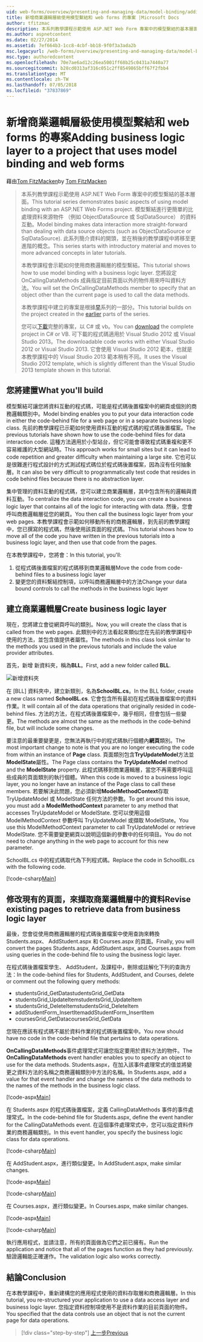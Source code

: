 ```yaml
---
uid: web-forms/overview/presenting-and-managing-data/model-binding/adding-business-logic-layer
title: 新增商業邏輯層級使用模型繫結和 web forms 的專案 |Microsoft Docs
author: tfitzmac
description: 本系列教學課程示範使用 ASP.NET Web Form 專案中的模型繫結的基本層面。 模型繫結進行資料互動更多簡單-...
ms.author: aspnetcontent
ms.date: 02/27/2014
ms.assetid: 7ef664b3-1cc8-4cbf-bb18-9f0f3a3ada2b
msc.legacyurl: /web-forms/overview/presenting-and-managing-data/model-binding/adding-business-logic-layer
msc.type: authoredcontent
ms.openlocfilehash: 70e7ae6ad12c26ea5001ff68b25c0431a7440a77
ms.sourcegitcommit: b28cd0313af316c051c2ff8549865bff67f2fbb4
ms.translationtype: MT
ms.contentlocale: zh-TW
ms.lasthandoff: 07/05/2018
ms.locfileid: "37837869"
---
```

<a name="adding-business-logic-layer-to-a-project-that-uses-model-binding-and-web-forms"></a><span data-ttu-id="a6e56-104">新增商業邏輯層級使用模型繫結和 web forms 的專案</span><span class="sxs-lookup"><span data-stu-id="a6e56-104">Adding business logic layer to a project that uses model binding and web forms</span></span>
====================
<span data-ttu-id="a6e56-105">藉由[Tom FitzMacken](https://github.com/tfitzmac)</span><span class="sxs-lookup"><span data-stu-id="a6e56-105">by [Tom FitzMacken](https://github.com/tfitzmac)</span></span>

> <span data-ttu-id="a6e56-106">本系列教學課程示範使用 ASP.NET Web Form 專案中的模型繫結的基本層面。</span><span class="sxs-lookup"><span data-stu-id="a6e56-106">This tutorial series demonstrates basic aspects of using model binding with an ASP.NET Web Forms project.</span></span> <span data-ttu-id="a6e56-107">模型繫結進行更簡單的比處理資料來源物件 （例如 ObjectDataSource 或 SqlDataSource） 的資料互動。</span><span class="sxs-lookup"><span data-stu-id="a6e56-107">Model binding makes data interaction more straight-forward than dealing with data source objects (such as ObjectDataSource or SqlDataSource).</span></span> <span data-ttu-id="a6e56-108">此系列簡介資料的開頭，並在稍後的教學課程中將移至更進階的概念。</span><span class="sxs-lookup"><span data-stu-id="a6e56-108">This series starts with introductory material and moves to more advanced concepts in later tutorials.</span></span>
> 
> <span data-ttu-id="a6e56-109">本教學課程會示範如何使用商務邏輯層的模型繫結。</span><span class="sxs-lookup"><span data-stu-id="a6e56-109">This tutorial shows how to use model binding with a business logic layer.</span></span> <span data-ttu-id="a6e56-110">您將設定 OnCallingDataMethods 成員指定目前頁面以外的物件用來呼叫資料方法。</span><span class="sxs-lookup"><span data-stu-id="a6e56-110">You will set the OnCallingDataMethods member to specify that an object other than the current page is used to call the data methods.</span></span>
> 
> <span data-ttu-id="a6e56-111">本教學課程中建立的專案是根據[早](retrieving-data.md)系列的一部分。</span><span class="sxs-lookup"><span data-stu-id="a6e56-111">This tutorial builds on the project created in the [earlier](retrieving-data.md) parts of the series.</span></span>
> 
> <span data-ttu-id="a6e56-112">您可以[下載](https://go.microsoft.com/fwlink/?LinkId=286116)完整的專案，以 C# 或 vb。</span><span class="sxs-lookup"><span data-stu-id="a6e56-112">You can [download](https://go.microsoft.com/fwlink/?LinkId=286116) the complete project in C# or VB.</span></span> <span data-ttu-id="a6e56-113">可下載的程式碼適用於 Visual Studio 2012 或 Visual Studio 2013。</span><span class="sxs-lookup"><span data-stu-id="a6e56-113">The downloadable code works with either Visual Studio 2012 or Visual Studio 2013.</span></span> <span data-ttu-id="a6e56-114">它會使用 Visual Studio 2012 範本，也就是本教學課程中的 Visual Studio 2013 範本稍有不同。</span><span class="sxs-lookup"><span data-stu-id="a6e56-114">It uses the Visual Studio 2012 template, which is slightly different than the Visual Studio 2013 template shown in this tutorial.</span></span>


## <a name="what-youll-build"></a><span data-ttu-id="a6e56-115">您將建置</span><span class="sxs-lookup"><span data-stu-id="a6e56-115">What you'll build</span></span>

<span data-ttu-id="a6e56-116">模型繫結可讓您將資料互動的程式碼，可能是程式碼後置檔案中的網頁或個別的商務邏輯類別中。</span><span class="sxs-lookup"><span data-stu-id="a6e56-116">Model binding enables you to put your data interaction code in either the code-behind file for a web page or in a separate business logic class.</span></span> <span data-ttu-id="a6e56-117">先前的教學課程已示範如何使用資料互動的程式碼的程式碼後置檔案。</span><span class="sxs-lookup"><span data-stu-id="a6e56-117">The previous tutorials have shown how to use the code-behind files for data interaction code.</span></span> <span data-ttu-id="a6e56-118">這種方法適用於小型站台，但它可能會導致程式碼重複和更不容易維護的大型網站時。</span><span class="sxs-lookup"><span data-stu-id="a6e56-118">This approach works for small sites but it can lead to code repetition and greater difficulty when maintaining a large site.</span></span> <span data-ttu-id="a6e56-119">它也可以是很難進行程式設計的方式測試程式碼位於程式碼後置檔案，因為沒有任何抽象層。</span><span class="sxs-lookup"><span data-stu-id="a6e56-119">It can also be very difficult to programmatically test code that resides in code behind files because there is no abstraction layer.</span></span>

<span data-ttu-id="a6e56-120">集中管理的資料互動的程式碼，您可以建立商業邏輯層，其中包含所有的邏輯與資料互動。</span><span class="sxs-lookup"><span data-stu-id="a6e56-120">To centralize the data interaction code, you can create a business logic layer that contains all of the logic for interacting with data.</span></span> <span data-ttu-id="a6e56-121">然後，您會呼叫商務邏輯層從您的網頁。</span><span class="sxs-lookup"><span data-stu-id="a6e56-121">You then call the business logic layer from your web pages.</span></span> <span data-ttu-id="a6e56-122">本教學課程會示範如何移動所有的商務邏輯層，到先前的教學課程中，您已撰寫的程式碼，然後使用該頁面的程式碼。</span><span class="sxs-lookup"><span data-stu-id="a6e56-122">This tutorial shows how to move all of the code you have written in the previous tutorials into a business logic layer, and then use that code from the pages.</span></span>

<span data-ttu-id="a6e56-123">在本教學課程中，您將會：</span><span class="sxs-lookup"><span data-stu-id="a6e56-123">In this tutorial, you'll:</span></span>

1. <span data-ttu-id="a6e56-124">從程式碼後置檔案的程式碼移到商業邏輯層</span><span class="sxs-lookup"><span data-stu-id="a6e56-124">Move the code from code-behind files to a business logic layer</span></span>
2. <span data-ttu-id="a6e56-125">變更您的資料繫結控制項，以呼叫商務邏輯層中的方法</span><span class="sxs-lookup"><span data-stu-id="a6e56-125">Change your data bound controls to call the methods in the business logic layer</span></span>

## <a name="create-business-logic-layer"></a><span data-ttu-id="a6e56-126">建立商業邏輯層</span><span class="sxs-lookup"><span data-stu-id="a6e56-126">Create business logic layer</span></span>

<span data-ttu-id="a6e56-127">現在，您將建立會從網頁呼叫的類別。</span><span class="sxs-lookup"><span data-stu-id="a6e56-127">Now, you will create the class that is called from the web pages.</span></span> <span data-ttu-id="a6e56-128">此類別中的方法看起來類似您在先前的教學課程中使用的方法，並包含值提供者屬性。</span><span class="sxs-lookup"><span data-stu-id="a6e56-128">The methods in this class look similar to the methods you used in the previous tutorials and include the value provider attributes.</span></span>

<span data-ttu-id="a6e56-129">首先，新增 新資料夾，稱為**BLL**。</span><span class="sxs-lookup"><span data-stu-id="a6e56-129">First, add a new folder called **BLL**.</span></span>

![新增資料夾](adding-business-logic-layer/_static/image1.png)

<span data-ttu-id="a6e56-131">在 [BLL] 資料夾中，建立新類別，名為**SchoolBL.cs**。</span><span class="sxs-lookup"><span data-stu-id="a6e56-131">In the BLL folder, create a new class named **SchoolBL.cs**.</span></span> <span data-ttu-id="a6e56-132">它會包含所有最初在程式碼後置檔案中的資料作業。</span><span class="sxs-lookup"><span data-stu-id="a6e56-132">It will contain all of the data operations that originally resided in code-behind files.</span></span> <span data-ttu-id="a6e56-133">方法的方法，在程式碼後置檔案中，幾乎相同，但會包括一些變更。</span><span class="sxs-lookup"><span data-stu-id="a6e56-133">The methods are almost the same as the methods in the code-behind file, but will include some changes.</span></span>

<span data-ttu-id="a6e56-134">要注意的最重要變更是，您無法再執行中的程式碼執行個體內**網頁**類別。</span><span class="sxs-lookup"><span data-stu-id="a6e56-134">The most important change to note is that you are no longer executing the code from within an instance of **Page** class.</span></span> <span data-ttu-id="a6e56-135">頁面類別包含**TryUpdateModel**方法並**ModelState**屬性。</span><span class="sxs-lookup"><span data-stu-id="a6e56-135">The Page class contains the **TryUpdateModel** method and the **ModelState** property.</span></span> <span data-ttu-id="a6e56-136">此程式碼移到商業邏輯層，當您不再需要呼叫這些成員的頁面類別的執行個體。</span><span class="sxs-lookup"><span data-stu-id="a6e56-136">When this code is moved to a business logic layer, you no longer have an instance of the Page class to call these members.</span></span> <span data-ttu-id="a6e56-137">若要解決此問題，您必須新增**ModelMethodContext**存取 TryUpdateModel 或 ModelState 任何方法的參數。</span><span class="sxs-lookup"><span data-stu-id="a6e56-137">To get around this issue, you must add a **ModelMethodContext** parameter to any method that accesses TryUpdateModel or ModelState.</span></span> <span data-ttu-id="a6e56-138">您可以使用這個 ModelMethodContext 參數呼叫 TryUpdateModel 或擷取 ModelState。</span><span class="sxs-lookup"><span data-stu-id="a6e56-138">You use this ModelMethodContext parameter to call TryUpdateModel or retrieve ModelState.</span></span> <span data-ttu-id="a6e56-139">您不需要變更網頁以說明這個新的參數中的任何項目。</span><span class="sxs-lookup"><span data-stu-id="a6e56-139">You do not need to change anything in the web page to account for this new parameter.</span></span>

<span data-ttu-id="a6e56-140">SchoolBL.cs 中的程式碼取代為下列程式碼。</span><span class="sxs-lookup"><span data-stu-id="a6e56-140">Replace the code in SchoolBL.cs with the following code.</span></span>

[!code-csharp[Main](adding-business-logic-layer/samples/sample1.cs)]

## <a name="revise-existing-pages-to-retrieve-data-from-business-logic-layer"></a><span data-ttu-id="a6e56-141">修改現有的頁面，來擷取商業邏輯層中的資料</span><span class="sxs-lookup"><span data-stu-id="a6e56-141">Revise existing pages to retrieve data from business logic layer</span></span>

<span data-ttu-id="a6e56-142">最後，您會從使用商務邏輯層的程式碼後置檔案中使用查詢來轉換 Students.aspx、 AddStudent.aspx 和 Courses.aspx 的頁面。</span><span class="sxs-lookup"><span data-stu-id="a6e56-142">Finally, you will convert the pages Students.aspx, AddStudent.aspx, and Courses.aspx from using queries in the code-behind file to using the business logic layer.</span></span>

<span data-ttu-id="a6e56-143">在程式碼後置檔案學生、 AddStudent，及課程中，刪除或註解化下列的查詢方法：</span><span class="sxs-lookup"><span data-stu-id="a6e56-143">In the code-behind files for Students, AddStudent, and Courses, delete or comment out the following query methods:</span></span>

- <span data-ttu-id="a6e56-144">studentsGrid\_GetData</span><span class="sxs-lookup"><span data-stu-id="a6e56-144">studentsGrid\_GetData</span></span>
- <span data-ttu-id="a6e56-145">studentsGrid\_UpdateItem</span><span class="sxs-lookup"><span data-stu-id="a6e56-145">studentsGrid\_UpdateItem</span></span>
- <span data-ttu-id="a6e56-146">studentsGrid\_DeleteItem</span><span class="sxs-lookup"><span data-stu-id="a6e56-146">studentsGrid\_DeleteItem</span></span>
- <span data-ttu-id="a6e56-147">addStudentForm\_InsertItem</span><span class="sxs-lookup"><span data-stu-id="a6e56-147">addStudentForm\_InsertItem</span></span>
- <span data-ttu-id="a6e56-148">coursesGrid\_GetData</span><span class="sxs-lookup"><span data-stu-id="a6e56-148">coursesGrid\_GetData</span></span>

<span data-ttu-id="a6e56-149">您現在應該有程式碼不屬於資料作業的程式碼後置檔案中。</span><span class="sxs-lookup"><span data-stu-id="a6e56-149">You now should have no code in the code-behind file that pertains to data operations.</span></span>

<span data-ttu-id="a6e56-150">**OnCallingDataMethods**事件處理常式可讓您指定要用於資料方法的物件。</span><span class="sxs-lookup"><span data-stu-id="a6e56-150">The **OnCallingDataMethods** event handler enables you to specify an object to use for the data methods.</span></span> <span data-ttu-id="a6e56-151">Students.aspx，在加入該事件處理常式的值並將變更之資料方法的名稱之商務邏輯類別中方法的名稱。</span><span class="sxs-lookup"><span data-stu-id="a6e56-151">In Students.aspx, add a value for that event handler and change the names of the data methods to the names of the methods in the business logic class.</span></span>

[!code-aspx[Main](adding-business-logic-layer/samples/sample2.aspx?highlight=3-4,8)]

<span data-ttu-id="a6e56-152">在 Students.aspx 的程式碼後置檔案，定義 CallingDataMethods 事件的事件處理常式。</span><span class="sxs-lookup"><span data-stu-id="a6e56-152">In the code-behind file for Students.aspx, define the event handler for the CallingDataMethods event.</span></span> <span data-ttu-id="a6e56-153">在這個事件處理常式中，您可以指定資料作業的商務邏輯類別。</span><span class="sxs-lookup"><span data-stu-id="a6e56-153">In this event handler, you specify the business logic class for data operations.</span></span>

[!code-csharp[Main](adding-business-logic-layer/samples/sample3.cs)]

<span data-ttu-id="a6e56-154">在 AddStudent.aspx，進行類似變更。</span><span class="sxs-lookup"><span data-stu-id="a6e56-154">In AddStudent.aspx, make similar changes.</span></span>

[!code-aspx[Main](adding-business-logic-layer/samples/sample4.aspx?highlight=3-4)]

[!code-csharp[Main](adding-business-logic-layer/samples/sample5.cs)]

<span data-ttu-id="a6e56-155">在 Courses.aspx，進行類似變更。</span><span class="sxs-lookup"><span data-stu-id="a6e56-155">In Courses.aspx, make similar changes.</span></span>

[!code-aspx[Main](adding-business-logic-layer/samples/sample6.aspx?highlight=3-4)]

[!code-csharp[Main](adding-business-logic-layer/samples/sample7.cs)]

<span data-ttu-id="a6e56-156">執行應用程式，並請注意，所有的頁面做為它們之前已擁有。</span><span class="sxs-lookup"><span data-stu-id="a6e56-156">Run the application and notice that all of the pages function as they had previously.</span></span> <span data-ttu-id="a6e56-157">驗證邏輯能正確運作。</span><span class="sxs-lookup"><span data-stu-id="a6e56-157">The validation logic also works correctly.</span></span>

## <a name="conclusion"></a><span data-ttu-id="a6e56-158">結論</span><span class="sxs-lookup"><span data-stu-id="a6e56-158">Conclusion</span></span>

<span data-ttu-id="a6e56-159">在本教學課程中，重新建構您的應用程式使用的資料存取層和商務邏輯層。</span><span class="sxs-lookup"><span data-stu-id="a6e56-159">In this tutorial, you re-structured your application to use a data access layer and business logic layer.</span></span> <span data-ttu-id="a6e56-160">您指定資料控制項使用不是資料作業的目前頁面的物件。</span><span class="sxs-lookup"><span data-stu-id="a6e56-160">You specified that the data controls use an object that is not the current page for data operations.</span></span>

> [!div class="step-by-step"]
> [<span data-ttu-id="a6e56-161">上一步</span><span class="sxs-lookup"><span data-stu-id="a6e56-161">Previous</span></span>](using-query-string-values-to-retrieve-data.md)
